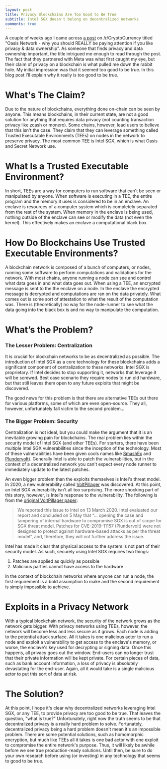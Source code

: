 ```yaml
---
layout: post
title: Privacy Blockchains Are Too Good to Be True
subtitle: Intel SGX doesn't belong on decentralized networks
comments: true
---
```


A couple of weeks ago I came across [a post](https://np.reddit.com/r/CryptoCurrency/comments/wcdfg1/oasis_network_why_you_should_really_be_paying/) on /r/CryptoCurrency titled "Oasis Network - why you should REALLY be paying attention if you like privacy & data ownership". As someone that finds privacy and data ownership important, the title intrigued me enough to read through the post. The fact that they partnered with Meta was what first caught my eye, but their claim of privacy on a blockchain is what pulled me down the rabbit hole. My initial impression was that it seemed too good to be true. In this blog post I'll explain why it really is too good to be true.

# What's The Claim?

Due to the nature of blockchains, everything done on-chain can be seen by anyone. This means blockchains, in their current state, are not a good solution for anything that requires data privacy (not counting transaction privacy like zcash or monero). Some chains, however, lead users to believe that this isn't the case. They claim that they can leverage something called Trusted Executable Environments (TEEs) on nodes in the network to preserve privacy. The most common TEE is Intel SGX, which is what Oasis and Secret Network use. 

# What Is a Trusted Executable Environment?

In short, TEEs are a way for computers to run software that can't be seen or manipulated by anyone. When software is executing in a TEE, the entire program and the memory it uses is considered to be in an enclave. An enclave is resources of a computer system which is completely separated from the rest of the system. When memory in the enclave is being used, nothing outside of the enclave can see or modify the data (not even the kernel). This effectively makes an enclave a computational black box. 

# How Do Blockchains Use Trusted Executable Environments?

A blockchain network is composed of a bunch of computers, or nodes, running some software to perform computations and validations for the network. With most chains, anyone running a node can see and control what data goes in and what data goes out. When using a TEE, an encrypted message is sent to the the enclave on a node. In the enclave the encrypted message is decrypted and computations are ran on the data privately. What comes out is some sort of attestation to what the result of the computation was. There is (theoretically) no way for the node-runner to see what the data going into the black box is and no way to manipulate the computation.

# What’s the Problem?

### The Lesser Problem: Centralization
 
It is crucial for blockchain networks to be as decentralized as possible. The introduction of Intel SGX as a core technology for these blockchains adds a significant component of centralization to these networks. Intel SGX is proprietary. If Intel decides to stop supporting it, networks that leverage it will be screwed. Best case scenario they require nodes to run old hardware, but that still leaves them open to any future exploits that might be discovered. 

The good news for this problem is that there are alternative TEEs out there for various platforms, some of which are even open-source. They all, however, unfortunately fall victim to the second problem...

### The Bigger Problem: Security

Centralization is not ideal, but you could make the argument that it is an inevitable growing pain for blockchains. The real problem lies within the security model of Intel SGX (and other TEEs). For starters, there have been multiple Intel SGX vulnerabilities since the inception of the technology. Most of these vulnerabilities have been given cools names like [SmashEx](https://www.tomshardware.com/news/smashex-attack-targets-intel-sgx) and [Plundervolt](https://www.zdnet.com/article/new-plundervolt-attack-impacts-intel-cpus/)). Generally Intel is able to patch the vulnerabilities, but in the context of a decentralized network you can't expect every node runner to immediately update to the latest patches. 

An even bigger problem than the exploits themselves is Intel's threat model. In 2020, a new vulnerability called [VoltPillager](https://www.phoronix.com/news/VoltPillager-HW-Undervolt) was discovered. At this point, an Intel SGX vulnerability isn't all too surprising. The more shocking part of this story, however, is Intel's response to the vulnerability. The following is from the [original VoltPillager paper](https://www.usenix.org/system/files/sec21-chen-zitai.pdf):

> We reported this issue to Intel on 13 March 2020. Intel evaluated our report and concluded on 5 May that “... opening the case and tampering of internal hardware to compromise SGX is out of scope for SGX threat model. Patches for CVE-2019-11157 (Plundervolt) were not designed to protect against hardware-based attacks as per the threat model”, and, therefore, they will not further address the issue.

Intel has made it clear that physical access to the system is not part of their security model. As such, securely using Intel SGX requires two things:

1. Patches are applied as quickly as possible
2. Malicious parties cannot have access to the hardware

In the context of blockchain networks where anyone can run a node, the first requirement is a bold assumption to make and the second requirement is simply impossible to achieve. 

# Exploits in a Privacy Network

With a typical blockchain network, the security of the network grows as the network gets bigger. With privacy networks using TEEs, however, the network will become less and less secure as it grows. Each node is adding to the potential attack surface. All it takes is one malicious actor to run a node and exploit a vulnerability to get access to the enclave's memory, or worse, the enclave's key used for decrypting or signing data. Once this happens, all privacy goes out the window. End-users can no longer trust that their private information will be kept private. For certain pieces of data, such as bank account information, a loss of privacy is absolutely devastating for the end-user. Again, all it would take is a single malicious actor to put this sort of data at risk. 

# The Solution?

At this point, I hope it's clear why decentralized networks leveraging Intel SGX, or any TEE, to provide privacy are too good to be true. That leaves the question, "what is true?" Unfortunately, right now the truth seems to be that decentralized privacy is a really hard problem to solve. Fortunately, decentralized privacy being a hard problem doesn't mean it's an impossible problem. There are some potential solutions, such as homomorphic encryption, but much like TEEs all it takes is one bad actor with one exploit to compromise the entire network's purpose. Thus, it will likely be awhile before we see true production-ready solutions. Until then, be sure to do your own research before using (or investing) in any technology that seems to good to be true.

